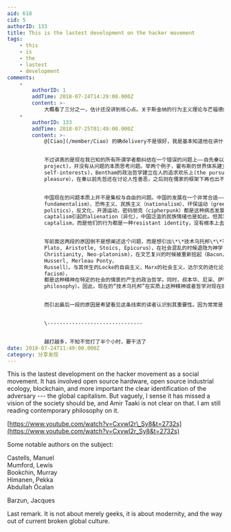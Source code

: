 ```yaml
---
aid: 618
cid: 5
authorID: 133
title: This is the lastest development on the hacker movement
tags:
    - this
    - is
    - the
    - lastest
    - development
comments:
    -
        authorID: 1
        addTime: 2018-07-24T14:29:00.000Z
        content: >-
            大概看了三分之一，估计还没讲到核心点。关于斯金纳的行为主义理论与芒福德的批评，理性主义等等有点没太听清分析跟后面讲的有啥关系。关于技术与社会的讨论是比较有意思的一部分，这种技术乌托邦对人的理解是完全不一样的，没完全看完，一点模糊的印象。
    -
        authorID: 133
        addTime: 2018-07-25T01:49:00.000Z
        content: >-
            @[Ciao](/member/Ciao) 的确delivery不是很好，我是基本知道他在讲什么，主要通过他了解现在全世界的状况。


            不过讲真的是现在我已知的所有所谓学者都纠结在一个错误的问题上——自先秦以降，自古以来的士人（王阳明是例外，长期发展下去可能会是中国理性的启蒙，思想的发展却被清朝打断了），以及现在的学者——即是所有的思想都是一种反抗行为（resistant
            project)，并没有从问题的本质思考问题。举两个例子，霍布斯的世界体系建立在人的侵略性和自私上（dorminance and
            self-interests)，Bentham的政治哲学建立在人的追求欢乐上(the pursue of
            pleasure），在秦以前先哲还在讨论人性善恶，之后则在儒家的框架下再也出不来，唯一的大创新都是从佛家借来的——佛家的根本也是基于任性的理论，如冥想、空等等。


            中国现在的问题本质上并不是集权与自由的问题。中国的发展在一个非常合适——这一点先不说了，也可以说非常不合适的时机。500年的文艺复兴之后的发展让西方的人文主义以及其支柱理性主义（reason）走到了尽头，如今的宗教回流（religion
            fundamentalism）、恐怖主义、民族主义（nationalism）、环保运动（green
            politics），反文化，开源运动，密码朋克（cipherpunk）都是这种病态发展的产物。有的是建设性的运动，如环保运动以及开源运动以及密码朋克，有的是反抗运动，如宗教回流，只是在毁坏现在的社会的结构而没有输出。中国现在的所谓对民主自由的追求表面上（这些学者也真心以为）是在反抗集权，其实本质上都是反抗由于global
            captalism引起的alienation（异化），中国泛滥的民族情绪也是如此。但其实上都在问题实质的表面游荡，参与者的防抗行为多是给自己找到一种生活方式，一种身份认同（identity）。但最终均不可能解决问题，这也是中国几千年来王朝循环的原因——但不是所之前他们也在反抗global
            captalism，而是他们的行为都是一种resistant identity，没有根本上去解决问题。


            写前面这两段的原因倒不是想阐述这个问题，而是想引出\*\*技术乌托邦\*\*不是不做技术和科学——其实我想说不懂——的知识分子理解的用技术手段解决问题，科学和技术其实是西方文明的精髓，其渊源自希腊时期开始（Pythagoras,
            Plato, Aristotle, Stoics, Epicurus），在社会混乱的时候退隐为神学（Augustine,
            Christianity, Neo-platonism)，在文艺复兴的时候被重新拾起（Bacon，Kant, Hume,
            Husserl, Merleau Ponty，
            Russell）。与其伴生的Locke的自由主义，Marx的社会主义，达尔文的进化论（evolution humanism,
            facism），
            都是这种精神在特定的社会的情景的产生的政治哲学。同时，叔本华、尼采、萨特的哲学也是基于这种精神对生活和人的再解读，以寻找新的生活方式（life
            philosophy）。因此，现在的“技术乌托邦”在实质上这种精神或者哲学对现在的社会状况的再分析。而现在的过分专业化，尤其在中国，让文科的学者对这些内容完全没有理解的能力。


            而引出最后一段的原因是希望看见这条线索的读者认识到其重要性。因为常常是，答案就在眼前，而毫无所觉。


            \-------------------------------


            越打越多，不知不觉打了半个小时，要干活了
date: 2018-07-24T11:49:00.000Z
category: 分享发现
---
```


This is the lastest development on the hacker movement as a social movement. It has involved open source hardware, open source industrial ecology, blockchain, and more important the clear identification of the adversary --- the global capitalism. But vaguely, I sense it has missed a vision of the society should be, and Amir Taaki is not clear on that. I am still reading contemporary philosophy on it.

[https://www.youtube.com/watch?v=CxvwI2r\_Sy8&t=2732s](https://www.youtube.com/watch?v=CxvwI2r_Sy8&t=2732s)

Some notable authors on the subject:

Castells, Manuel  
Mumford, Lewis  
Bookchin, Murray  
Himanen, Pekka  
Abdullah Öcalan

Barzun, Jacques

Last remark. It is not about merely geeks, it is about modernity, and the way out of current broken global culture.
